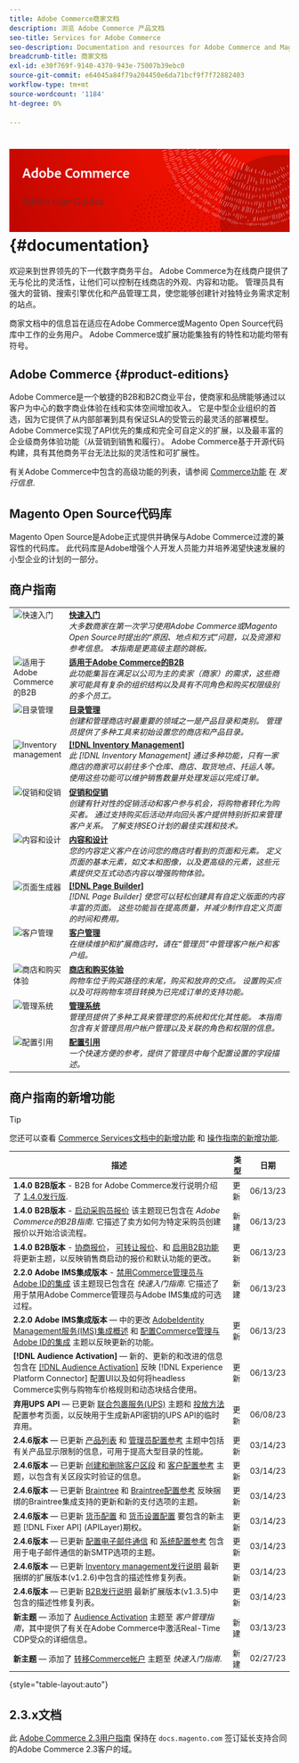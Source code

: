 ```yaml
---
title: Adobe Commerce商家文档
description: 浏览 Adobe Commerce 产品文档
seo-title: Services for Adobe Commerce
seo-description: Documentation and resources for Adobe Commerce and Magento Open Source users working in the Admin.
breadcrumb-title: 商家文档
exl-id: e30f769f-9140-4370-943e-75007b39ebc0
source-git-commit: e64045a84f79a204450e6da71bcf9f7f72882403
workflow-type: tm+mt
source-wordcount: '1184'
ht-degree: 0%

---
```


# <!-- use banner as heading -->![商家文档](./assets/banner-user-home.png) {#documentation}

欢迎来到世界领先的下一代数字商务平台。 Adobe Commerce为在线商户提供了无与伦比的灵活性，让他们可以控制在线商店的外观、内容和功能。 管理员具有强大的营销、搜索引擎优化和产品管理工具，使您能够创建针对独特业务需求定制的站点。

商家文档中的信息旨在适应在Adobe Commerce或Magento Open Source代码库中工作的业务用户。 Adobe Commerce或扩展功能集独有的特性和功能均带有符号。

## Adobe Commerce {#product-editions}

Adobe Commerce是一个敏捷的B2B和B2C商业平台，使商家和品牌能够通过以客户为中心的数字商业体验在线和实体空间增加收入。 它是中型企业组织的首选，因为它提供了从内部部署到具有保证SLA的受管云的最灵活的部署模型。 Adobe Commerce实现了API优先的集成和完全可自定义的扩展，以及最丰富的企业级商务体验功能（从营销到销售和履行）。 Adobe Commerce基于开源代码构建，具有其他商务平台无法比拟的灵活性和可扩展性。

有关Adobe Commerce中包含的高级功能的列表，请参阅 [Commerce功能](https://experienceleague.adobe.com/docs/commerce-operations/release/features.html?lang=en) 在 _发行信息_.

## Magento Open Source代码库

Magento Open Source是Adobe正式提供并确保与Adobe Commerce过渡的兼容性的代码库。 此代码库是Adobe增强个人开发人员能力并培养渴望快速发展的小型企业的计划的一部分。

## 商户指南

<table>
<tr>
   <td valign="top" width="60px">
       <img alt="快速入门" src="./assets/icon-lightbulb.svg" width="40" height="40" /></td>
   <td valign="top">
   <a href="https://experienceleague.adobe.com/docs/commerce-admin/start/guide-overview.html"><strong>快速入门</strong></a>
    <div>
    <em>大多数商家在第一次学习使用Adobe Commerce或Magento Open Source时提出的“原因、地点和方式”问题，以及资源和参考信息。 本指南是更高级主题的跳板。</em>
    <br> </div>
  </td>
  </tr>
<tr>
  <td valign="top">
      <img alt="适用于Adobe Commerce的B2B" src="./assets/icon-building.svg" width="40" height="40"/></td>
   <td valign="top"><a href="https://experienceleague.adobe.com/docs/commerce-admin/b2b/guide-overview.html"><strong>适用于Adobe Commerce的B2B</strong></a>
    <div><em>此功能集旨在满足以公司为主的卖家（商家）的需求，这些商家可能具有复杂的组织结构以及具有不同角色和购买权限级别的多个员工。</em>
    <br></div>
  </td>
</tr>
<tr>
  <td valign="top">
    <img alt="目录管理" src="./assets/icon-shop.svg" width="40" height="40"/></td>
   <td valign="top"><a href="https://experienceleague.adobe.com/docs/commerce-admin/catalog/guide-overview.html"><strong>目录管理</strong></a>
    <div><em>创建和管理商店时最重要的领域之一是产品目录和类别。 管理员提供了多种工具来初始设置您的商店和产品目录。</em>
    <br></div>
  </td>
    </tr>
<tr>
    <td valign="top">
       <img alt="Inventory management" src="./assets/icon-transfer.svg" width="40" height="40"/></td>
   <td valign="top"><a href="https://experienceleague.adobe.com/docs/commerce-admin/inventory/guide-overview.html"> <strong>[!DNL Inventory Management]</strong></a>
    <div><em>此 [!DNL Inventory Management] 通过多种功能，只有一家商店的商家可以前往多个仓库、商店、取货地点、托运人等。 使用这些功能可以维护销售数量并处理发运以完成订单。 </em></div>
  </td>
</tr>
<tr>
    <td valign="top">
       <img alt="促销和促销" src="./assets/icon-labels.svg" width="40" height="40"/></td>
   <td valign="top"><a href="https://experienceleague.adobe.com/docs/commerce-admin/marketing/guide-overview.html"> <strong>促销和促销</strong></a>
    <div><em>创建有针对性的促销活动和客户参与机会，将购物者转化为购买者。 通过支持购买后活动并向回头客户提供特别折扣来管理客户关系。 了解支持SEO计划的最佳实践和技术。</em></div>
  </td>
</tr>
<tr>
    <td valign="top">
       <img alt="内容和设计" src="./assets/icon-color-wheel.svg" width="40" height="40"/></td>
   <td valign="top"><a href="https://experienceleague.adobe.com/docs/commerce-admin/content-design/guide-overview.html"> <strong>内容和设计</strong></a>
    <div><em>您的内容定义客户在访问您的商店时看到的页面和元素。 定义页面的基本元素，如文本和图像，以及更高级的元素，这些元素提供交互式动态内容以增强购物体验。</em></div>
  </td>
</tr>
<tr>
    <td valign="top">
       <img alt="页面生成器" src="./assets/icon-web-pages.svg" width="40" height="40"/></td>
   <td valign="top"><a href="https://experienceleague.adobe.com/docs/commerce-admin/page-builder/guide-overview.html"> <strong>[!DNL Page Builder]</strong></a>
    <div><em>[!DNL Page Builder] 使您可以轻松创建具有自定义版面的内容丰富的页面。 这些功能旨在提高质量，并减少制作自定义页面的时间和费用。</em></div>
  </td>
</tr>
<tr>
    <td valign="top">
       <img alt="客户管理" src="./assets/icon-demographic.svg" width="40" height="40"/></td>
   <td valign="top"><a href="https://experienceleague.adobe.com/docs/commerce-admin/customers/guide-overview.html"> <strong>客户管理</strong></a>
    <div><em>在继续维护和扩展商店时，请在“管理员”中管理客户帐户和客户组。</em></div>
  </td>
</tr>
<tr>
    <td valign="top">
       <img alt="商店和购买体验" src="./assets/icon-shopping-cart.svg" width="40" height="40"/></td>
   <td valign="top"><a href="https://experienceleague.adobe.com/docs/commerce-admin/stores-sales/guide-overview.html"> <strong>商店和购买体验</strong></a>
    <div><em>购物车位于购买路径的末尾，购买和放弃的交点。 设置购买点以及可将购物车项目转换为已完成订单的支持功能。</em></div>
  </td>
</tr>
<tr>
    <td valign="top">
       <img alt="管理系统" src="./assets/icon-globe-grid.svg" width="40" height="40"/></td>
   <td valign="top"><a href="https://experienceleague.adobe.com/docs/commerce-admin/systems/guide-overview.html"> <strong>管理系统</strong></a>
    <div><em>管理员提供了多种工具来管理您的系统和优化其性能。 本指南包含有关管理员用户帐户管理以及关联的角色和权限的信息。</em></div>
  </td>
</tr>
<tr>
    <td valign="top">
       <img alt="配置引用" src="./assets/icon-settings.svg" width="40" height="40"/></td>
   <td valign="top"><a href="https://experienceleague.adobe.com/docs/commerce-admin/config/guide-overview.html"> <strong>配置引用</strong></a>
    <div><em>一个快速方便的参考，提供了管理员中每个配置设置的字段描述。</em></div>
  </td>
</tr>
</table>

## 商户指南的新增功能

>[!TIP]
>
>您还可以查看 [Commerce Services文档中的新增功能](https://experienceleague.adobe.com/docs/commerce-merchant-services/user-guides/home.html#what%E2%80%99s-new) 和 [操作指南的新增功能](https://experienceleague.adobe.com/docs/commerce-operations/operational-guides/home.html#what%E2%80%99s-new).

| 描述 | 类型 | 日期 |
| ----------- | ---- | ---- |
| **1.4.0 B2B版本** - B2B for Adobe Commerce发行说明介绍了 [1.4.0发行版](../b2b/release-notes.md#b2b-v140). | 更新 | 06/13/23 |
| **1.4.0 B2B版本** - [启动采购员报价](../b2b/sales-rep-initiates-quote.md) 该主题现已包含在 _Adobe Commerce的B2B指南_. 它描述了卖方如何为特定采购员创建报价以开始洽谈流程。 | 新建 | 06/13/23 |
| **1.4.0 B2B版本** - [协商报价](../b2b/quote-price-negotiation.md)， [可转让报价](../b2b/quotes.md)、和 [启用B2B功能](../b2b/enable-basic-features.md) 将更新主题，以反映销售商启动的报价和默认功能的更改。 | 更新 | 06/13/23 |
| **2.2.0 Adobe IMS集成版本** - [禁用Commerce管理员与Adobe ID的集成](../getting-started/adobe-ims-disable.md) 该主题现已包含在 _快速入门指南_. 它描述了用于禁用Adobe Commerce管理员与Adobe IMS集成的可选过程。 | 新建 | 06/13/23 |
| **2.2.0 Adobe IMS集成版本**  — 中的更改 [AdobeIdentity Management服务(IMS)集成概述](../getting-started/adobe-ims-integration-overview.md) 和 [配置Commerce管理与Adobe ID的集成](../getting-started/adobe-ims-config.md) 主题以反映更新的功能。 | 更新 | 06/13/23 |
| **[!DNL Audience Activation]**  — 新的、更新的和改进的信息包含在 [[!DNL Audience Activation]](../customers/audience-activation.md) 反映 [!DNL Experience Platform Connector] 配置UI以及如何将headless Commerce实例与购物车价格规则和动态块结合使用。 | 更新 | 06/13/23 |
| **弃用UPS API**  — 已更新 [联合包裹服务(UPS)](../stores-purchase/ups.md) 主题和 [投放方法](../configuration-reference/sales/delivery-methods.md#ups) 配置参考页面，以反映用于生成新API密钥的UPS API的临时弃用。 | 更新 | 06/08/23 |
| **2.4.6版本**  — 已更新 [产品列表](../catalog/products-list.md) 和 [管理员配置参考](../configuration-reference/advanced/admin.md) 主题中包括有关产品显示限制的信息，可用于提高大型目录的性能。 | 更新 | 03/14/23 |
| **2.4.6版本**  — 已更新 [创建和删除客户区段](../customers/customer-segment-create.md) 和 [客户配置参考](../configuration-reference/customers/customer-configuration.md) 主题，以包含有关区段实时验证的信息。 | 更新 | 03/14/23 |
| **2.4.6版本**  — 已更新 [Braintree](../stores-purchase/braintree.md) 和 [Braintree配置参考](../configuration-reference/sales/braintree.md) 反映捆绑的Braintree集成支持的更新和新的支付选项的主题。 | 更新 | 03/14/23 |
| **2.4.6版本**  — 已更新 [货币配置](../stores-purchase/currency-configuration.md) 和 [货币设置配置](../configuration-reference/general/currency-setup.md) 要包含的新主题 [!DNL Fixer API] (APILayer)期权。 | 更新 | 03/14/23 |
| **2.4.6版本**  — 已更新 [配置电子邮件通信](../systems/email-communications.md) 和 [系统配置参考](../configuration-reference/advanced/system.md#uicontrol-mail-sending-settings) 包含用于电子邮件通信的新SMTP选项的主题。 | 更新 | 03/14/23 |
| **2.4.6版本**  — 已更新 [Inventory management发行说明](../inventory-management/release-notes.md) 最新捆绑的扩展版本(v1.2.6)中包含的描述性修复列表。 | 更新 | 03/14/23 |
| **2.4.6版本**  — 已更新 [B2B发行说明](../b2b/release-notes.md) 最新扩展版本(v1.3.5)中包含的描述性修复列表。 | 更新 | 03/14/23 |
| **新主题**  — 添加了 [Audience Activation](../getting-started/commerce-account-transfer.md) 主题至 _客户管理指南_，其中提供了有关在Adobe Commerce中激活Real-Time CDP受众的详细信息。 | 新建 | 03/13/23 |
| **新主题**  — 添加了 [转移Commerce帐户](../getting-started/commerce-account-transfer.md) 主题至 _快速入门指南_. | 新建 | 02/27/23 |

{style="table-layout:auto"}

## 2.3.x文档

此 [Adobe Commerce 2.3用户指南](https://docs.magento.com/user-guide/v2.3/) 保持在 `docs.magento.com` 签订延长支持合同的Adobe Commerce 2.3客户的域。
